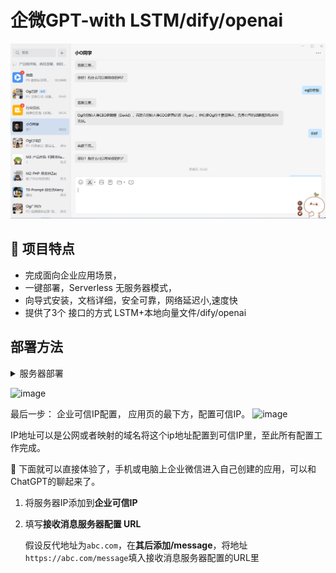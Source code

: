 # 企微GPT-with LSTM/dify/openai

![小O同学实例](Image/image1.png)



## 🌟 项目特点 

- 完成面向企业应用场景，
- 一键部署，Serverless 无服务器模式，
- 向导式安装，文档详细，安全可靠，网络延迟小,速度快
- 提供了3个 接口的方式 LSTM+本地向量文件/dify/openai


## 部署方法

<details>
    <summary>服务器部署</summary>
<br>
1. 创建企业微信应用<br>

第一步，创建应用，操作方法：企微管理员， 电脑端上的企业微信-->头像-->管理企业-->应用管理-->（最下面）创建应用-->应用logo + 填入基本信息

![image](https://user-images.githubusercontent.com/12178686/233253399-489b0905-9a4c-4b2e-8f5d-ed7e8dac0f6b.png)


第二步，配置应用，操作方法：接收消息一栏-->设置API接收-->未完等待第四步。
![image](https://user-images.githubusercontent.com/12178686/233256124-cc6334e3-90ff-43e7-8fe5-3dc0026226fb.png)

第三步，记录和准备下列字段信息， **corpid, agentid, secret, token ,aeskey, open-api-key**

**corpid** :  电脑端上的企业微信-->头像-->管理企业-->我的企业（下方） 图略<br/><br/>
**agentid, secret**: 第一步里完成后可见。
![image](https://user-images.githubusercontent.com/12178686/233275423-67281448-02ee-4e61-8586-0fe095351fb2.png)

**token ,aeskey**： 在设置API接收里（上面第二步）

**open-api-key**
这个需要在ChatGPT账号里生成，（如果没有chatgpt 账号也可以让别人生成一个，但是这个会产生费用） 
![image](https://user-images.githubusercontent.com/12178686/233278134-9d3fb914-9f3a-4049-b20e-3b0f237239f6.png)

[申请网址API KEY](https://platform.openai.com/account/api-keys)


运行下面命令
```
pip install -r requirements.txt (如果不行就一个一个运行)
pip install nodejs (版本大于1.18)
npm install 

#(LSTM + 微调gpt)
nohup python /home/ubuntu/WeWork-OpenAI-Node/AI-npc-demo/Streamlis_Demos/victor_Demo/vectorflask.py & 
#(微调gpt)
nohup python /home/ubuntu/WeWork-OpenAI-Node/flaskopenaiog.py & 
nohup node app.js &
```

flask 测试
```
curl -X POST -H "Content-Type: application/json" -d '{"user_input": "What do you know about me?"}' http://localhost:5000/chat

```

## 将服务器的ip地址配置到可信IP里，至此所有配置工作完成。下面就可以直接体验了，手机或电脑上企业微信进入自己创建的应用，可以和ChatGPT的聊起来了。 

</details>

![image](https://user-images.githubusercontent.com/12178686/233277321-5392207b-58c5-4c6e-959e-de71518e4094.png)

最后一步： 企业可信IP配置， 应用页的最下方，配置可信IP。 
![image](https://user-images.githubusercontent.com/12178686/233280128-10dbcbdd-db47-47d2-91a0-8b20f2fd8893.png)

IP地址可以是公网或者映射的域名将这个ip地址配置到可信IP里，至此所有配置工作完成。
<br/>

:100: 下面就可以直接体验了，手机或电脑上企业微信进入自己创建的应用，可以和ChatGPT的聊起来了。 


1. 将服务器IP添加到**企业可信IP**

1. 填写**接收消息服务器配置 URL**

    假设反代地址为`abc.com`，在**其后添加/message**，将地址`https://abc.com/message`填入接收消息服务器配置的URL里

</details>
